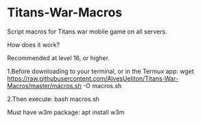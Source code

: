 # Titans-War-Macros
Script macros for Titans war mobile game on all servers.

How does it work?

Recommended at level 16, or higher.

1.Before downloading to your terminal, or in the Termux app:
wget https://raw.githubusercontent.com/AlvesUeliton/Titans-War-Macros/master/macros.sh -O macros.sh

2.Then execute:
bash macros.sh

Must have w3m package:
apt install w3m
